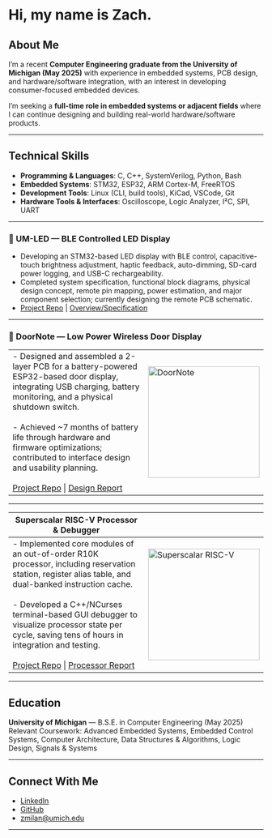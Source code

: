 # Hi, my name is Zach.

## About Me
I’m a recent **Computer Engineering graduate from the University of Michigan (May 2025)** with experience in embedded systems, PCB design, and hardware/software integration, with an interest in developing consumer-focused embedded devices. 

I’m seeking a **full-time role in embedded systems or adjacent fields** where I can continue designing and building real-world hardware/software products.


---

## Technical Skills
- **Programming & Languages**: C, C++, SystemVerilog, Python, Bash  
- **Embedded Systems**: STM32, ESP32, ARM Cortex-M, FreeRTOS  
- **Development Tools**: Linux (CLI, build tools), KiCad, VSCode, Git  
- **Hardware Tools & Interfaces**: Oscilloscope, Logic Analyzer, I²C, SPI, UART  

--- 

### 🔹 UM-LED — BLE Controlled LED Display  

- Developing an STM32-based LED display with BLE control, capacitive-touch brightness adjustment, haptic feedback, auto-dimming, SD-card power logging, and USB-C rechargeability.  
- Completed system specification, functional block diagrams, physical design concept, remote pin mapping, power estimation, and major component selection; currently designing the remote PCB schematic.  
- [Project Repo](https://github.com/zachmilan/UM-LED) | [Overview/Specification](https://github.com/zachmilan/UM-LED)  


---

### 🔹 DoorNote — Low Power Wireless Door Display  

| | |
|---|---|
| - Designed and assembled a 2-layer PCB for a battery-powered ESP32-based door display, integrating USB charging, battery monitoring, and a physical shutdown switch.<br><br>- Achieved ~7 months of battery life through hardware and firmware optimizations; contributed to interface design and usability planning.<br><br>[Project Repo](https://github.com/zachmilan/DoorNote) \| [Design Report](https://github.com/zachmilan/DoorNote) | <img src="https://github.com/zachmilan/DoorNote/blob/main/images/IMG_1364%20(1).jpg" alt="DoorNote" width="220"/> |


---
| Superscalar RISC-V Processor & Debugger | |
|---|---|
| - Implemented core modules of an out-of-order R10K processor, including reservation station, register alias table, and dual-banked instruction cache.<br><br>- Developed a C++/NCurses terminal-based GUI debugger to visualize processor state per cycle, saving tens of hours in integration and testing.<br><br>[Project Repo](https://github.com/zachmilan/Superscalar-RISCV) \| [Processor Report](https://github.com/zachmilan/Superscalar-RISCV/docs/placeholder.txt) | <img src="https://github.com/zachmilan/Superscalar-RISCV/blob/main/images/470diagram.png" alt="Superscalar RISC-V" width="220"/> |



---

## Education
**University of Michigan** — B.S.E. in Computer Engineering (May 2025)  
Relevant Coursework: Advanced Embedded Systems, Embedded Control Systems, Computer Architecture, Data Structures & Algorithms, Logic Design, Signals & Systems  

---

## Connect With Me
-  [LinkedIn](https://www.linkedin.com/in/zachary-milan/)  
-  [GitHub](https://github.com/zachmilan)  
-  zmilan@umich.edu  

---
